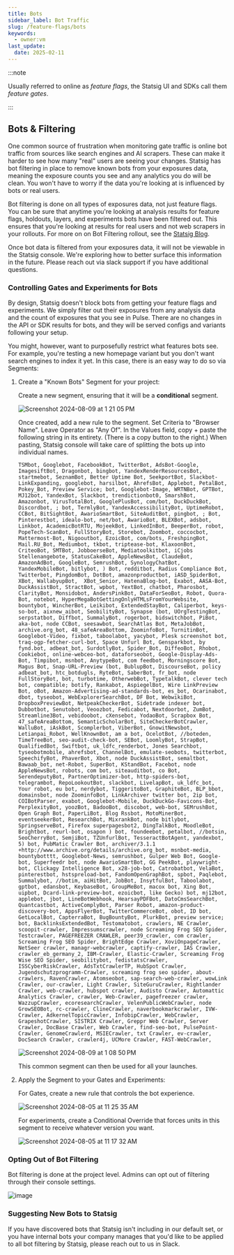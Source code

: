 ```yaml
---
title: Bots
sidebar_label: Bot Traffic
slug: /feature-flags/bots
keywords:
  - owner:vm
last_update:
  date: 2025-02-11
---
```


:::note

Usually referred to online as _feature flags_, the Statsig UI and SDKs call them _feature gates_.

:::

## Bots & Filtering

One common source of frustration when monitoring gate traffic is online bot traffic from sources like search engines and AI scrapers. These can make it harder to see how many "real" users are seeing your changes. Statsig has bot filtering in place to remove known bots from your exposures data, meaning the exposure counts you see and any analytics you do will be clean. You won't have to worry if the data you're looking at is influenced by bots or real users.

Bot filtering is done on all types of exposures data, not just feature flags. You can be sure that anytime you're looking at analysis results for feature flags, holdouts, layers, and experiments bots have been filtered out. This ensures that you're looking at results for real users and not web scrapers in your rollouts. For more on on Bot Filtering rollout, see the [Statsig Blog](https://www.statsig.com/blog/guide-online-bot-filtering).

Once bot data is filtered from your exposures data, it will not be viewable in the Statsig console. We're exploring how to better surface this information in the future. Please reach out via slack support if you have additional questions.

### Controlling Gates and Experiments for Bots

By design, Statsig doesn't block bots from getting your feature flags and experiments. We simply filter out their exposures from any analysis data and the count of exposures that you see in Pulse. There are no changes in the API or SDK results for bots, and they will be served configs and variants following your setup.

You might, however, want to purposefully restrict what features bots see. For example, you're testing a new homepage variant but you don't want search engines to index it yet. In this case, there is an easy way to do so via Segments:

1. Create a "Known Bots" Segment for your project:

    Create a new segment, ensuring that it will be a **conditional** segment.

    ![Screenshot 2024-08-09 at 1 21 05 PM](https://github.com/user-attachments/assets/5bc62f62-7613-41d2-bcca-6f89f13baa3a)

    Once created, add a new rule to the segment. Set Criteria to "Browser Name". Leave Operator as "Any Of". In the Values field, copy + paste the following string in its entirety. (There is a copy button to the right.) When pasting, Statsig console will take care of splitting the bots up into individual names.

    ```
    TSMbot, Googlebot, FacebookBot, TwitterBot, AdsBot-Google, ImagesiftBot, Dragonbot, bingbot, YandexRenderResourcesBot, startmebot, SeznamBot, Better Uptime Bot, SeekportBot, Slackbot-LinkExpanding, googlebot, harsilbot, AhrefsBot, Applebot, PetalBot, Pokey_Bot, Preview Service; bot, Googlebot-Image, WRTNBot, GPTBot, MJ12bot, YandexBot, Slackbot, trendictionbot0, SmarshBot, Amazonbot, VirusTotalBot, GooglePlusBot, com/bot, DuckDuckBot, Discordbot, ; bot, TermlyBot, YandexAccessibilityBot, UptimeRobot, CCBot, BitSightBot, AwarioSmartBot, SiteAuditBot, pingbot, ; Bot, Pinterestbot, idealo-bot, net/bot, AwarioBot, BLEXBot, adsbot, Linkbot, AcademicBotRTU, MojeekBot, LinkedInBot, BeeperBot, robot, PopeTech-ScanBot, FullStoryBot, Storebot, Zoombot, coccocbot, Mattermost-Bot, Nigooutbot, EzoicBot, com/bots, FreshpingBot, Mail.RU_Bot, Mediumbot, tkbot, triptease-bot, KlaxoonBot, CriteoBot, SMTBot, JobboerseBot, Mediatoolkitbot, iCjobs Stellenangebote, StatusCakeBot, AppleNewsBot, ClaudeBot, AmazonAdBot, GoogleBot, SemrushBot, SynologyChatBot, YandexMobileBot, bitlybot, ) Bot, redditbot, Radius Compliance Bot, Twitterbot, PingdomBot, DotBot, amazonproductbot, iASD_SpiderBot,  XBot, WallabyupBot,  XBot_Senior, HatenaBlog-bot, Exabot, AASA-Bot, DuckAssistBot, StractBot, wpbot, YextBot, chatbot, Pharosbot, ClarityBot, Monsidobot, AndersPinkBot, DataForSeoBot, Robot, Quora-Bot, notebot, HyperMegaBotGettingOnlyHTMLsFromYourWebsite, bountybot, WincherBot, Leikibot, ExtendedStayBot, Caliperbot, keys-so-bot, aixnew_aibot, SeobilityBot, Synapse (bot, UOrgTestingBot, serpstatbot, Diffbot, SummalyBot, rogerbot, bidswitchbot, PiBot, aka-bot, node CCBot, seesawbot, SearchAtlas Bot, MetaJobBot, archive.org_bot, 48_safeAreaBottom, ZoominfoBot, TurnitinBot, Googlebot-Video, fixbot, taboolabot, yacybot, Plesk screenshot bot, traq-ogp-fetcher-curl-bot, Space Unfurl Bot, Gensparkbot, by fynd.bot, adbeat_bot, SurdotlyBot, Spider_Bot, DiffeoBot, Rhobot, Cookiebot, online-webceo-bot, dataforseobot, Google-Display-Ads-Bot, Timpibot, msnbot, AnytypeBot, com feedbot, Morningscore Bot, Magus Bot, Snap-URL-Preview (bot, BublupBot, DiscourseBot, policy adbeat_bot, htc_botdugls, RyteBot, SaberBot, fr_bot, node FullStoryBot, bot, turbotime, OtherwebBot, TypetalkBot, clever tech bot, compatible; botify, Rankabot, AspiegelBot, Wire LinkPreview Bot, oBot, Amazon-Advertising-ad-standards-bot, es_bot, Ocarinabot,  dbot, tyseobot, WebExplorerSearchBot, DF Bot, WebwikiBot, DropboxPreviewBot, NetpeakCheckerBot, Sidetrade indexer bot, Dubbotbot, Senutobot, Veoozbot, Fedicabot, Nextdoorbot, ZumBot, Streamline3Bot, vebidoobot, cXensebot, YodaoBot, Scrapbox Bot, 47_safeAreaBottom, SemanticScholarBot, SiteCheckerBotCrawler, WalluBot, iAskBot, Scomplerbot, ViberBot, GnowitNewsbot, Letianpai_Robot, WellKnownBot, am a bot, OcelotBot, //boteden, TimeTreeBot, seo-audit-check-bot, SEBot, LoomlyBot, StrapBot, QualifiedBot, Swiftbot, uk_ldfc_renderbot, Jones Searchbot, tyseobotmobile, ahrefsbot, ChannelBot, emulate-seobots, twitterbot, SpeechifyBot, PhaverBot, Xbot, node DuckAssistBot, semaltbot, Bawaab_bot, net-Robot, SuperBot, KStandBot, Facebot, node AppleNewsBot, robots, com bot, siteauditbot, co Bot, SerendeputyBot, PartnerOptimizer-bot, http-spiders-bot, telegrambot, RepoLookoutBot, slackbot, LivelapBot, uk_ldfc_bot, Your robot, eu bot, nerdybot, TiggeritoBot, GraphiteBot, BLP_bbot, domainsbot, node ZoominfoBot, LinkArchiver twitter bot, 2ip bot, COIBotParser, exabot, Googlebot-Mobile, DuckDuckGo-Favicons-Bot, PerplexityBot, yoozBot, BadooBot, discobot, web-bot, SEMrushBot, Open Graph Bot, PaperLiBot, Blog Rssbot, MotoMinerBot, eventseekerBot, ResearchBot, MixrankBot, node bitlybot, SpringserveBot, Firefox superpagesbot2, DingTalkBot, MoodleBot, Brightbot, reurl-bot, osapon ) bot, foundeebot, petalbot, //botsin, SeoCherryBot, SemjiBot, TZUnfurlBot, TesseractBotAgent, yandexbot, 5) bot, PubMatic Crawler Bot, archiver/3.1.1 +http://www.archive.org/details/archive.org_bot, msnbot-media, bountybotttt, Googlebot-News, semrushbot, Gulper Web Bot, Google-bot, Superfeedr bot, node AwarioSmartBot, GG PeekBot, playwright-bot, Clickagy Intelligence Bot, x28-job-bot, Catrobatbot, VelaBot, pinterestbot, hstspreload-bot, FandomOpenGraphBot, spbot, Paqlebot, Summalybot, //botim, aiHitBot, JobBot, InsytfulBot, Taboolabot, gptbot, edansbot, KeybaseBot, GroupMeBot, macox bot, Xing Bot, uipbot, Dcard-link-preview-bot, ezoicbot, like Gecko) bot, mj12bot, applebot, jbot, LineBotWebhook, HearsayPDFBot, DatoCmsSearchBot, Quantcastbot, ActiveComplyBot, Parser Robot, amazon-product-discovery-bot, AppsFlyerBot, TwitterCommerceBot, obot, ID bot, GetLocalBot, CapterraBot, BugBountyBot, PlurkBot, preview service; bot, BacklinksExtendedBot, Testomatobot, crawlers, NE Crawler, scoopit-crawler, Impressumscrawler, node Screaming Frog SEO Spider, Testcrawler, PAGEFREEZER CRAWLER, peer39_crawler, com crawler, Screaming Frog SEO Spider, BrightEdge Crawler, XoviOnpageCrawler, NetSeer crawler, managr-webcrawler, captify-crawler, IAS Crawler, crawler_eb_germany_2, IBM-Crawler, Elastic-Crawler, Screaming Frog Wise SEO Spider, seobilitybot, fedistatsCrawler, ISSCyberRiskCrawler, AdsTxtCrawlerTP, HubSpot Crawler, Jugendschutzprogramm-Crawler, screaming frog seo spider, about-crawlers, RavenCrawler, Atomseobot, sap-search-web-crawler, wowLink Crawler, our-crawler, Light Crawler, SiteGuruCrawler, Rightlander Crawler, web-crawler, hubspot crawler, Audisto Crawler, Automattic Analytics Crawler, crawler, Web-Crawler, pagefreezer crawler, WazzupCrawler, ecoresearchCrawler, VelenPublicWebCrawler, node GrowSEOBot, rc-crawler, ClineCrawler, naverbookmarkcrawler, IVW-Crawler, AdkernelTopicCrawler, InfobipCrawler, WebCrawler, GrapeshotCrawler, SISTRIX Crawler, Greppr Web Crawler, Server Crawler, DocBase Crawler, Web Crawler, find-seo-bot, PulsePoint-Crawler, GenomeCrawlerd, MSIECrawler, txt Crawler, ev-crawler, DocSearch Crawler, crawler4j, UCMore Crawler, FAST-WebCrawler,
    ```
  
    ![Screenshot 2024-08-09 at 1 08 50 PM](https://github.com/user-attachments/assets/97c1cdfe-9d65-42ae-acc7-ed47b583fce6)

    This common segment can then be used for all your launches.


3. Apply the Segment to your Gates and Experiments:

    For Gates, create a new rule that controls the bot experience.

    ![Screenshot 2024-08-05 at 11 25 35 AM](https://github.com/user-attachments/assets/d6b51af0-ecfc-49c4-9e48-73bd276836ef)

    For experiments, create a Conditional Override that forces units in this segment to receive whatever version you want.

    ![Screenshot 2024-08-05 at 11 17 32 AM](https://github.com/user-attachments/assets/97ec1bcd-6f03-4b51-b0fe-9859f11559b1)

### Opting Out of Bot Filtering

Bot filtering is done at the project level. Admins can opt out of filtering through their console settings.

![image](https://github.com/user-attachments/assets/4c171000-6733-4136-a383-4cfd2b738ccb)

### Suggesting New Bots to Statsig

If you have discovered bots that Statsig isn't including in our default set, or you have internal bots your company manages that you'd like to be applied to all bot filtering by Statsig, please reach out to us in Slack.
